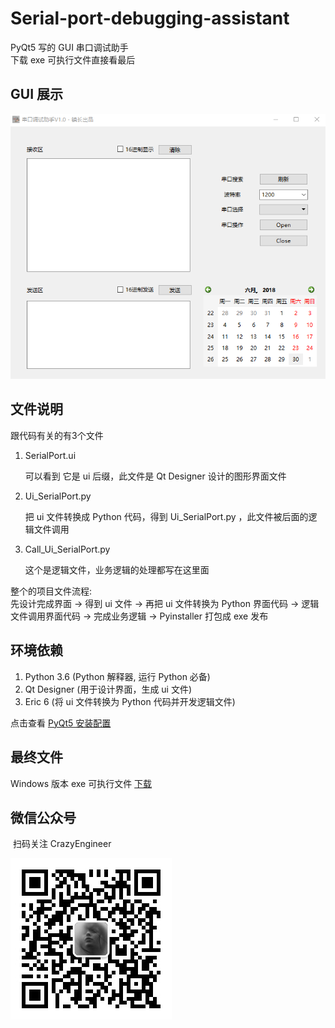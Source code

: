 # Serial-port-debugging-assistant
PyQt5 写的 GUI 串口调试助手  
下载 exe 可执行文件直接看最后

## GUI 展示

![](https://github.com/Oslomayor/Markdown-Imglib/blob/master/Imgs/PyQt5-SerialPort.png?raw=true)

## 文件说明

跟代码有关的有3个文件  

1. SerialPort.ui

   可以看到 它是 ui 后缀，此文件是 Qt Designer 设计的图形界面文件

2. Ui_SerialPort.py

   把 ui 文件转换成 Python 代码，得到 Ui_SerialPort.py ，此文件被后面的逻辑文件调用

3. Call_Ui_SerialPort.py

   这个是逻辑文件，业务逻辑的处理都写在这里面  

整个的项目文件流程:  
先设计完成界面 -> 得到 ui 文件 -> 再把 ui 文件转换为 Python 界面代码 -> 逻辑文件调用界面代码 -> 完成业务逻辑 -> Pyinstaller 打包成 exe 发布

## 环境依赖

1. Python 3.6 (Python 解释器, 运行 Python 必备)
2. Qt Designer (用于设计界面，生成 ui 文件)
3. Eric 6 (将 ui 文件转换为 Python 代码并开发逻辑文件)

点击查看 [PyQt5 安装配置](https://github.com/Oslomayor/Hey-PyQt5)

## 最终文件
Windows 版本 exe 可执行文件 [下载](https://github.com/Oslomayor/PyQt5-Serial-Port/releases/download/V1.0/PyQt5-SerialPort.zip)


## 微信公众号

​                                                              扫码关注 CrazyEngineer

![](https://github.com/Oslomayor/Markdown-Imglib/blob/master/Imgs/CrazyEngineer.jpg?raw=true)


